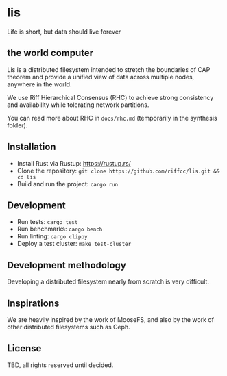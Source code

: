 # lis
Life is short, but data should live forever

## the world computer
Lis is a distributed filesystem intended to stretch the boundaries of CAP theorem and provide a unified view of data across multiple nodes, anywhere in the world.

We use Riff Hierarchical Consensus (RHC) to achieve strong consistency and availability while tolerating network partitions.

You can read more about RHC in `docs/rhc.md` (temporarily in the synthesis folder).

## Installation
* Install Rust via Rustup: https://rustup.rs/
* Clone the repository: `git clone https://github.com/riffcc/lis.git && cd lis`
* Build and run the project: `cargo run`

## Development
* Run tests: `cargo test`
* Run benchmarks: `cargo bench`
* Run linting: `cargo clippy`
* Deploy a test cluster: `make test-cluster`

## Development methodology
Developing a distributed filesystem nearly from scratch is very difficult.

## Inspirations
We are heavily inspired by the work of MooseFS, and also by the work of other distributed filesystems such as Ceph.

## License
TBD, all rights reserved until decided.
